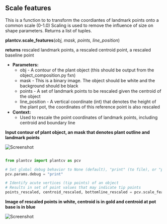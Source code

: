 ## Scale features

This is a function to to transform the coordiantes of landmark points onto a common scale (0-1.0)
Scaling is used to remove the influence of size on shape parameters. Returns a list of tuples.

**plantcv.scale_features**(*obj, mask, points, line_position*)

**returns** rescaled landmark points, a rescaled centroid point, a rescaled baseline point

- **Parameters:**
    - obj - A contour of the plant object (this should be output from the object_composition.py fxn)
    - mask - This is a binary image. The object should be white and the background should be black
    - points - A set of landmark points to be rescaled given the centroid of the object
    - line_position - A vertical coordinate (int) that denotes the height of the plant pot, the coordinates of this reference point is also rescaled
- **Context:**
    - Used to rescale the point coordinates of landmark points, including centroid and boundary line
    
**Input contour of plant object, an mask that denotes plant outline and landmark points**

![Screenshot](img/documentation_images/scale_features/av_output.jpg)

```python

from plantcv import plantcv as pcv

# Set global debug behavior to None (default), "print" (to file), or "plot" (Jupyter Notebooks or X11)
pcv.params.debug = "print"

# Identify acute vertices (tip points) of an object
# Results in set of point values that may indicate tip points
points_rescaled, centroid_rescaled, bottomline_rescaled = pcv.scale_features(obj, mask, landmark_points, boundary_line_position)
```

**Image of rescaled points in white, centroid is in gold and centroid at pot base is in blue**

![Screenshot](img/documentation_images/scale_features/sf_output.jpg)
